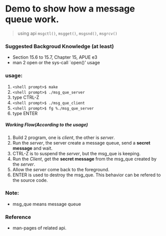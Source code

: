 # Demo to show how a message queue work.
> using api `msgctl()`, `msgget()`, `msgsnd()`, `msgrcv()`

### Suggested Backgroud Knowledge (at least)
+ Section 15.6 to 15.7, Chapter 15, APUE e3
+ man 2 open or the sys-call `open()' usage

### usage:
1. `<shell prompt>$ make`
2. `<shell prompt>$ ./msg_que_server`
3. type CTRL-Z
4. `<shell prompt>$ ./msg_que_client`
5. `<shell prompt>$ fg %./msg_que_server`
6. type ENTER

##### Working Flow(According to the usage)
1. Build 2 program, one is *client*, the other is *server*.
2. Run the *server*, the server create a message queue, send a **secret message** and wait.
3. CTRL-Z is to suspend the *server*, but the msg_que is keeping.
4. Run the *Client*, get the **secret message** from the msg_que created by the *server*.
5. Allow the *server* come back to the foreground.
6. ENTER is used to destroy the msg_que. This behavior can be refered to the source code.

### Note:
* msg_que means message queue
### Reference
+ man-pages of related api.
